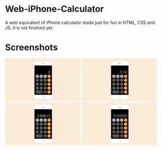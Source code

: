 # Web-iPhone-Calculator
A web equivalent of iPhone calculator made just for fun in HTML, CSS and JS. It is not finished yet.

# Screenshots
<img src="screenshots/1.png" width="49%"> <img src="screenshots/2.png" width="49%">
<img src="screenshots/3.png" width="49%"> <img src="screenshots/4.png" width="49%">
